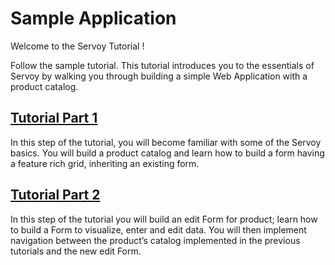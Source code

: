 # Sample Application

Welcome to the Servoy Tutorial !

Follow the sample tutorial. This tutorial introduces you to the essentials of Servoy by walking you through building a simple Web Application with a product catalog.

## [Tutorial Part 1](tutorial.md)

In this step of the tutorial, you will become familiar with some of the Servoy basics. You will build a product catalog and learn how to build a form having a feature rich grid, inheriting an existing form.

## [Tutorial Part 2](tutorial-part-2.md)

In this step of the tutorial you will build an edit Form for product; learn how to build a Form to visualize, enter and edit data. You will then implement navigation between the product’s catalog implemented in the previous tutorials and the new edit Form.
